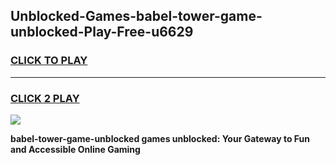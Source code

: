 
## Unblocked-Games-babel-tower-game-unblocked-Play-Free-u6629
<h3>
<a href="https://premium76.site?title=babel-tower-game-unblocked&ref=23A">CLICK TO PLAY</a></h3>
<hr>

<h3>
<a href="https://premium76.site?title=babel-tower-game-unblocked&ref=23A">CLICK 2 PLAY</a>
  
</h3>

<a href="https://premium76.site?title=babel-tower-game-unblocked&ref=23A"><img src="https://clearcache.store/games.png"></a>


**babel-tower-game-unblocked games unblocked: Your Gateway to Fun and Accessible Online Gaming**
